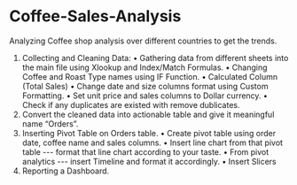 # Coffee-Sales-Analysis
Analyzing Coffee shop analysis over different countries to get the trends.
1.	Collecting and Cleaning Data:
•	Gathering data from different sheets into the main file using Xlookup and Index/Match Formulas.
•	Changing Coffee and Roast Type names using IF Function.
•	Calculated Column (Total Sales)
•	Change date and size columns format using Custom Formatting.
•	Set unit price and sales columns to Dollar currency.
•	Check if any duplicates are existed with remove dublicates.
2.	Convert the cleaned data into actionable table and give it meaningful name “Orders”.
3.	Inserting Pivot Table on Orders table.
•	Create pivot table using order date, coffee name and sales columns.
•	Insert line chart from that pivot table --- format that line chart according to your taste.
•	From pivot analytics --- insert Timeline and format it accordingly.
•	Insert Slicers
4.	Reporting a Dashboard.
